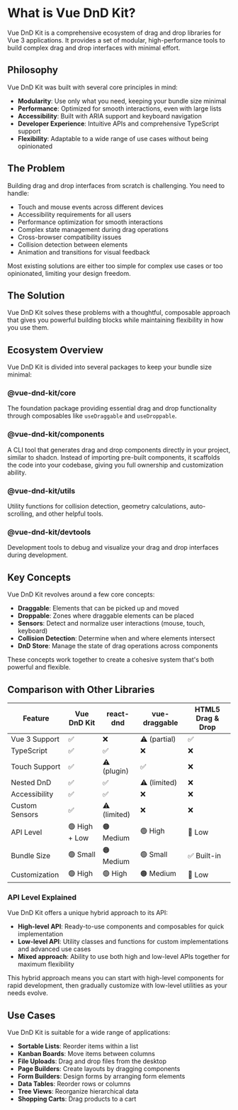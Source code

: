 # What is Vue DnD Kit?

Vue DnD Kit is a comprehensive ecosystem of drag and drop libraries for Vue 3 applications. It provides a set of modular, high-performance tools to build complex drag and drop interfaces with minimal effort.

## Philosophy

Vue DnD Kit was built with several core principles in mind:

- **Modularity**: Use only what you need, keeping your bundle size minimal
- **Performance**: Optimized for smooth interactions, even with large lists
- **Accessibility**: Built with ARIA support and keyboard navigation
- **Developer Experience**: Intuitive APIs and comprehensive TypeScript support
- **Flexibility**: Adaptable to a wide range of use cases without being opinionated

## The Problem

Building drag and drop interfaces from scratch is challenging. You need to handle:

- Touch and mouse events across different devices
- Accessibility requirements for all users
- Performance optimization for smooth interactions
- Complex state management during drag operations
- Cross-browser compatibility issues
- Collision detection between elements
- Animation and transitions for visual feedback

Most existing solutions are either too simple for complex use cases or too opinionated, limiting your design freedom.

## The Solution

Vue DnD Kit solves these problems with a thoughtful, composable approach that gives you powerful building blocks while maintaining flexibility in how you use them.

## Ecosystem Overview

Vue DnD Kit is divided into several packages to keep your bundle size minimal:

### @vue-dnd-kit/core

The foundation package providing essential drag and drop functionality through composables like `useDraggable` and `useDroppable`.

### @vue-dnd-kit/components

A CLI tool that generates drag and drop components directly in your project, similar to shadcn. Instead of importing pre-built components, it scaffolds the code into your codebase, giving you full ownership and customization ability.

### @vue-dnd-kit/utils

Utility functions for collision detection, geometry calculations, auto-scrolling, and other helpful tools.

### @vue-dnd-kit/devtools

Development tools to debug and visualize your drag and drop interfaces during development.

## Key Concepts

Vue DnD Kit revolves around a few core concepts:

- **Draggable**: Elements that can be picked up and moved
- **Droppable**: Zones where draggable elements can be placed
- **Sensors**: Detect and normalize user interactions (mouse, touch, keyboard)
- **Collision Detection**: Determine when and where elements intersect
- **DnD Store**: Manage the state of drag operations across components

These concepts work together to create a cohesive system that's both powerful and flexible.

## Comparison with Other Libraries

| Feature        | Vue DnD Kit   | react-dnd    | vue-draggable | HTML5 Drag & Drop |
| -------------- | ------------- | ------------ | ------------- | ----------------- |
| Vue 3 Support  | ✅            | ❌           | ⚠️ (partial)  | ✅                |
| TypeScript     | ✅            | ✅           | ❌            | ❌                |
| Touch Support  | ✅            | ⚠️ (plugin)  | ✅            | ❌                |
| Nested DnD     | ✅            | ✅           | ⚠️ (limited)  | ❌                |
| Accessibility  | ✅            | ✅           | ❌            | ❌                |
| Custom Sensors | ✅            | ⚠️ (limited) | ❌            | ❌                |
| API Level      | 🟢 High + Low | 🟠 Medium    | 🟢 High       | 🔴 Low            |
| Bundle Size    | 🟢 Small      | 🟠 Medium    | 🟢 Small      | ✅ Built-in       |
| Customization  | 🟢 High       | 🟢 High      | 🟠 Medium     | 🔴 Low            |

### API Level Explained

Vue DnD Kit offers a unique hybrid approach to its API:

- **High-level API**: Ready-to-use components and composables for quick implementation
- **Low-level API**: Utility classes and functions for custom implementations and advanced use cases
- **Mixed approach**: Ability to use both high and low-level APIs together for maximum flexibility

This hybrid approach means you can start with high-level components for rapid development, then gradually customize with low-level utilities as your needs evolve.

## Use Cases

Vue DnD Kit is suitable for a wide range of applications:

- **Sortable Lists**: Reorder items within a list
- **Kanban Boards**: Move items between columns
- **File Uploads**: Drag and drop files from the desktop
- **Page Builders**: Create layouts by dragging components
- **Form Builders**: Design forms by arranging form elements
- **Data Tables**: Reorder rows or columns
- **Tree Views**: Reorganize hierarchical data
- **Shopping Carts**: Drag products to a cart
